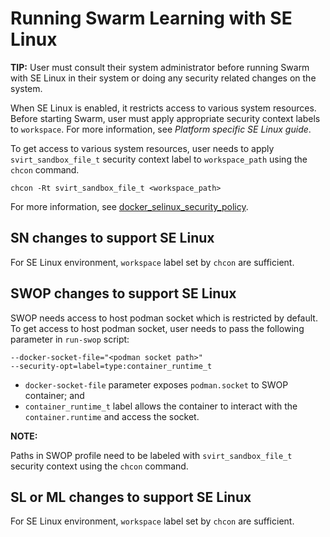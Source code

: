 # Running Swarm Learning with SE Linux

**TIP:** User must consult their system administrator before running Swarm with SE Linux in their system or doing any security related changes on the system.

When SE Linux is enabled, it restricts access to various system resources. Before starting Swarm, user must apply appropriate security context labels to `workspace`. For more information, see *Platform specific SE Linux guide*.

To get access to various system resources, user needs to apply `svirt_sandbox_file_t` security context label to `workspace_path` using the `chcon` command.

```
chcon -Rt svirt_sandbox_file_t <workspace_path>
```

For more information, see [docker\_selinux\_security\_policy](https://access.redhat.com/documentation/en-us/red_hat_enterprise_linux_atomic_host/7/html/container_security_guide/docker_selinux_security_policy).

## SN changes to support SE Linux

For SE Linux environment, `workspace` label set by `chcon` are sufficient.

## SWOP changes to support SE Linux

SWOP needs access to host podman socket which is restricted by default. To get access to host podman socket, user needs to pass the following parameter in `run-swop` script:

```
--docker-socket-file="<podman socket path>"
--security-opt=label=type:container_runtime_t
```

-   `docker-socket-file` parameter exposes `podman.socket` to SWOP container; and
-   `container_runtime_t` label allows the container to interact with the `container.runtime` and access the socket.

**NOTE:**

Paths in SWOP profile need to be labeled with `svirt_sandbox_file_t` security context using the `chcon` command.

## SL or ML changes to support SE Linux

For SE Linux environment, `workspace` label set by `chcon` are sufficient.

